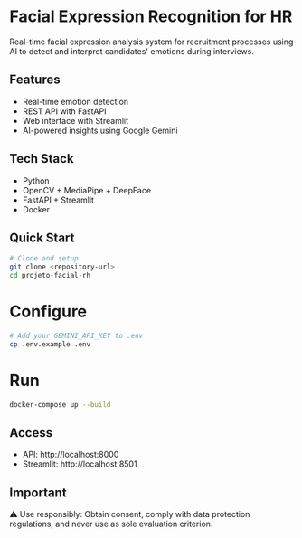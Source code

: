 # Facial Expression Recognition for HR

Real-time facial expression analysis system for recruitment processes using AI to detect and interpret candidates' emotions during interviews.

## Features

- Real-time emotion detection
- REST API with FastAPI
- Web interface with Streamlit
- AI-powered insights using Google Gemini

## Tech Stack

- Python
- OpenCV + MediaPipe + DeepFace
- FastAPI + Streamlit
- Docker

## Quick Start
```bash
# Clone and setup
git clone <repository-url>
cd projeto-facial-rh
```

# Configure
```bash
# Add your GEMINI_API_KEY to .env
cp .env.example .env
```

# Run
```bash
docker-compose up --build
```

## Access

- API: http://localhost:8000
- Streamlit: http://localhost:8501

## Important

⚠️ Use responsibly: Obtain consent, comply with data protection regulations, and never use as sole evaluation criterion.

